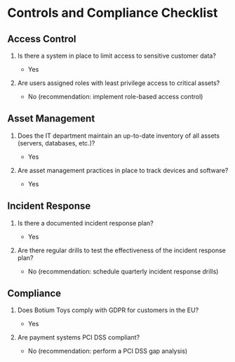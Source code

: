# Controls and Compliance Checklist

## Access Control

1. Is there a system in place to limit access to sensitive customer data?

   - Yes

2. Are users assigned roles with least privilege access to critical assets?
   - No (recommendation: implement role-based access control)

## Asset Management

1. Does the IT department maintain an up-to-date inventory of all assets (servers, databases, etc.)?

   - Yes

2. Are asset management practices in place to track devices and software?
   - Yes

## Incident Response

1. Is there a documented incident response plan?

   - Yes

2. Are there regular drills to test the effectiveness of the incident response plan?
   - No (recommendation: schedule quarterly incident response drills)

## Compliance

1. Does Botium Toys comply with GDPR for customers in the EU?

   - Yes

2. Are payment systems PCI DSS compliant?
   - No (recommendation: perform a PCI DSS gap analysis)
